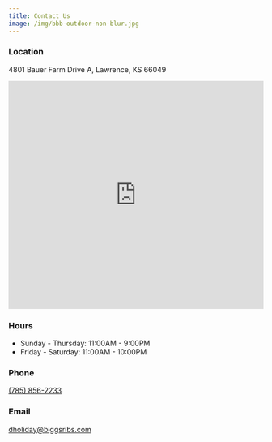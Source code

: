 ```yaml
---
title: Contact Us
image: /img/bbb-outdoor-non-blur.jpg
---
```


<h3 class="f4 b lh-title mb2 mt2">Location</h3>

4801 Bauer Farm Drive A, Lawrence, KS 66049

<iframe 
    src="https://www.google.com/maps/embed?pb=!1m18!1m12!1m3!1d3101.9046494219197!2d-95.3071855851366!3d38.97184517955919!2m3!1f0!2f0!3f0!3m2!1i1024!2i768!4f13.1!3m3!1m2!1s0x87bf6e98ab325817%3A0x9b4863c5731ebdcc!2sBurgers+By+Biggs!5e0!3m2!1sen!2sus!4v1487454011379" 
    width="100%" 
    height="450" 
    frameborder="0" 
    style="border:0" 
    allowfullscreen>
</iframe>

<h3 class="f4 b lh-title mb2 mt2">Hours</h3>

* Sunday - Thursday: 11:00AM - 9:00PM
* Friday - Saturday: 11:00AM - 10:00PM

<h3 class="f4 b lh-title mb2 mt2">Phone</h3>

[(785) 856-2233](tel:17858562233)

<h3 class="f4 b lh-title mb2 mt2">Email</h3>

[dholiday@biggsribs.com](mail:dholiday@biggsribs.com)
